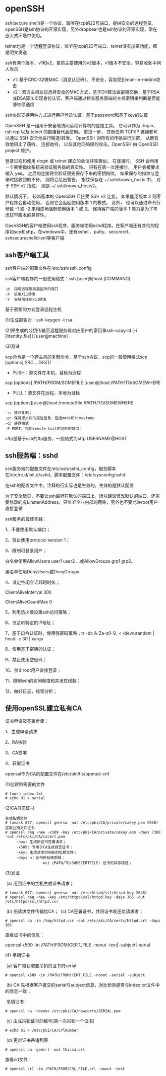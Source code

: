 # openSSH

ssh(secure shell)是一个协议，监听在tcp的22号端口，提供安全的远程登录，openSSH是ssh协议的开源实现，另外dropbear也是ssh协议的开源实现，常在嵌入式环境中使用。

telnet也是一个远程登录协议，监听在tcp的23号端口，telnet没有加密功能，都是明文发送

ssh有两个版本，v1和v2，目前主要使用的v2版本，v1版本不安全，容易收到中间人攻击

- v1: 基于CRC-32做MAC（消息认证码），不安全，容易受到man-in-middle攻击
- v2：双方主机协议选择安全的MAC方式，基于DH算法做密钥交换，基于RSA或DSA算法实现身份认证，客户端通过检查服务器端的主机密钥来判断是否能够继续通信

ssh协议支持两种方式进行用户登录认证：基于password和基于key的认证

OpenSSH 是一组用于安全地访问远程计算机的连接工具。 它可以作为 rlogin、 rsh rcp 以及 telnet 的直接替代品使用。 更进一步， 其他任何 TCP/IP 连接都可以通过 SSH 安全地进行隧道/转发。 OpenSSH 对所有的传输进行加密， 从而有效地阻止了窃听、 连接劫持， 以及其他网络级的攻击。OpenSSH 由 OpenBSD project 维护。

登录过程和使用 rlogin 或 telnet 建立的会话非常类似。 在连接时， SSH 会利用一个密钥指纹系统来验证服务器的真实性。 只有在第一次连接时， 用户会被要求输入 yes。 之后的连接将会验证预先保存下来的密钥指纹。 如果保存的指纹与登录时接收到的不符， 则将会给出警告。 指纹保存在 ~/.ssh/known_hosts 中， 对于 SSH v2 指纹， 则是 ~/.ssh/known_hosts2。

默认情况下， 较新版本的 OpenSSH 只接受 SSH v2 连接。 如果能用版本 2 则客户程序会自动使用， 否则它会返回使用版本 1 的模式。 此外， 也可以通过命令行参数 -1 或 -2 来相应地强制使用版本 1 或 2。 保持客户端的版本 1 能力是为了考虑较早版本的兼容性。

OpenSSH的客户端使用ssh程序，服务端使用sshd程序。在客户端还有其他的程序如scp和sftp，在windows中，还有xshell、putty、securecrt、sshsecureshellclient等客户端

## ssh客户端工具

ssh客户端的配置文件在/etc/ssh/ssh_config

ssh客户端程序的一般使用格式：ssh [user@]host [COMMAND]

```
-p	指明远程服务器监听的端口
-X	启用X11转发
-Y	支持信任的x11转发
```

基于密钥的方式登录远程主机

(1)生成密钥对：ssh-keygen -t rsa

(2)把生成的公钥传输至远程服务器对应用户的家目录ssh-copy-id [-i [identity_file]] \[user@machine]

(3)测试

scp命令是一个跨主机的复制命令，基于ssh协议，scp的一般使用格式scp [options] SRC... DEST/

- PUSH：源文件在本机，目标为远程

scp [options] /PATH/FROM/SOMEFILE [user@]host:/PATH/TO/SOMEWHERE

- PULL：源文件在远程，本地为目标

scp \[options][user@]host:/remote/file  /PATH/TO/SOMEWHERE

```
-r: 递归复制；
-p: 保持原文件的属性信息，包括mode和timestamp
-q: 静默模式
-P PORT: 指明remote host的监听的端口；
```

sftp是基于ssh的ftp服务，一般格式为sftp USERNAME@HOST

## ssh服务端：sshd

ssh服务端的配置文件在/etc/ssh/sshd_config，服务脚本在/etc/rc.d/init.d/sshd，脚本配置文件：/etc/sysconfig/sshd

在ssh的配置文件中，注释的行实际也是生效的，生效的是默认配置

为了安全起见，不要让ssh监听在默认的端口上，所以建议修改默认的端口，还需要修改的有LinstenAddress，只监听企业内部的网络，另外也不要允许root用户直接登录

ssh服务的最佳实践：

1、不要使用默认端口；

2、禁止使用protocol version 1；

3、限制可登录用户；

白名单使用AllowUsers user1 user2 ...或AllowGroups grp1 grp2...

黑名单使用DenyUsers或DenyGroups

4、设定空闲会话超时时长；

ClientAliveInterval 300 

ClientAliveCountMax 0

5、利用防火墙设置ssh访问策略；

6、仅监听特定的IP地址；

7、基于口令认证时，使用强密码策略；tr -dc A-Za-z0-9_ < /dev/urandom | head -c 30 | xargs

8、使用基于密钥的认证；

9、禁止使用空密码；

10、禁止root用户直接登录；

11、限制ssh的访问频度和并发在线数；

12、做好日志，经常分析；

## 使用openSSL建立私有CA

证书申请及签署步骤：

1、生成申请请求

2、RA核验

3、CA签署

4、获取证书

openssl作为CA的配置文件在/etc/pki/tls/openssl.cnf

(1)创建所需要的文件

```
# touch index.txt
# echo 01 > serial
```

(2)CA自签证书

```
生成私钥文件
# (umask 077; openssl genrsa -out /etc/pki/CA/private/cakey.pem 2048)
提取公钥文件证书
# openssl req -new -x509 -key /etc/pki/CA/private/cakey.epm -days 7300 -out /etc/pki/CA/cacert.pem
	 -new: 生成新证书签署请求；
	 -x509: 专用于CA生成自签证书；
	 -key: 生成请求时用到的私钥文件；
	 -days n：证书的有效期限；
				-out /PATH/TO/SOMECERTFILE: 证书的保存路径；
```

(3)发证

​	(a) 用到证书的主机生成证书请求；

```
# (umask 077; openssl genrsa -out /etc/httpd/ssl/httpd.key 2048)
# openssl req -new -key /etc/httpd/ssl/httpd.key -days 365 -out /etc/httpd/ssl/httpd.csr
```

​	(b) 把请求文件传输给CA；
​	(c) CA签署证书，并将证书发还给请求者；

```
# openssl ca -in /tmp/httpd.csr -out /etc/pki/CA/certs/httpd.crt -days 365	
```

查看证书中的信息：

openssl x509 -in /PATH/FROM/CERT_FILE -noout -text|-subject|-serial

(4) 吊销证书

​	(a) 客户端获取要吊销的证书的serial

```
# openssl x509 -in /PATH/FROM/CERT_FILE -noout -serial -subject
```
​	(b) CA
​	先根据客户提交的serial与subject信息，对比检验是否与index.txt文件中的信息一致；

​	吊销证书：
```
# openssl ca -revoke /etc/pki/CA/newcerts/SERIAL.pem
```
​	(c) 生成吊销证书的编号(第一次吊销一个证书)
```
# echo 01 > /etc/pki/CA/crlnumber
```

​	(d) 更新证书吊销列表
```
# openssl ca -gencrl -out thisca.crl
```

查看crl文件：
```
# openssl crl -in /PATH/FROM/CRL_FILE.crl -noout -text
```